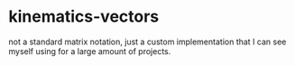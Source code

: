 # kinematics-vectors
not a standard matrix notation, just a custom implementation that I can see myself using for a large amount of projects.
